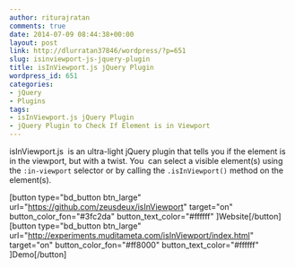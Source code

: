 ```yaml
---
author: riturajratan
comments: true
date: 2014-07-09 08:44:38+00:00
layout: post
link: http://dlurratan37846/wordpress/?p=651
slug: isinviewport-js-jquery-plugin
title: isInViewport.js jQuery Plugin
wordpress_id: 651
categories:
- jQuery
- Plugins
tags:
- isInViewport.js jQuery Plugin
- jQuery Plugin to Check If Element is in Viewport
---
```


isInViewport.js  is an ultra-light jQuery plugin that tells you if the element is in the viewport, but with a twist. You  can select a visible element(s) using the `:in-viewport` selector or by calling the `.isInViewport()` method on the element(s).




[button type="bd_button btn_large" url="https://github.com/zeusdeux/isInViewport" target="on" button_color_fon="#3fc2da" button_text_color="#ffffff" ]Website[/button]  [button type="bd_button btn_large" url="http://experiments.muditameta.com/isInViewport/index.html" target="on" button_color_fon="#ff8000" button_text_color="#ffffff" ]Demo[/button]



